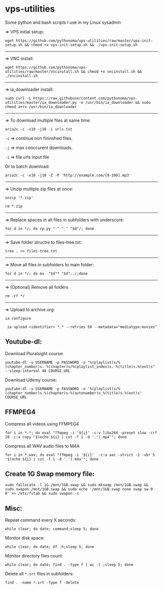 # vps-utilities

Some python and bash scripts I use in my Linux sysadmin

=> VPS initial setup:

```
wget https://github.com/pythonoma/vps-utilities/raw/master/vps-init-setup.sh && chmod +x vps-init-setup.sh && ./vps-init-setup.sh

```

-------------------------------------------------------------
=> VNC install:

```
wget https://github.com/pythonoma/vps-utilities/raw/master/vncinstall.sh && chmod +x vncinstall.sh && ./vncinstall.sh

```


-------------------------------------------------------------
=> ia_downloader install:

```
sudo curl -L https://raw.githubusercontent.com/pythonoma/vps-utilities/master/ia_downloader.py -o /usr/bin/ia_downloader && sudo chmod a+rx /usr/bin/ia_downloader
```

-------------------------------------------------------------
=> To download multiple files at same time:

```aria2c -c -x10 -j10 -i urls.txt```

```-c``` => continue non fininshed files.

```-j``` => max conccurent downloads.

```-i``` => file urls input file

Or to batch download:

```
aria2c -c -x10 -j10 -Z -P 'http://example.com/[0-100].mp3'
```

-------------------------------------------------------------
=> Unzip multiple zip files at once:

```unzip '*.zip'```

```rm *.zip```

-------------------------------------------------------------
=> Replace spaces in all files in subfolders with underscore:

```for d in */; do rp.py " " "_" "$d"/; done```

-------------------------------------------------------------
=> Save folder structre to files-tree.txt:

```tree . >> files-tree.txt```

-------------------------------------------------------------
=> Move all files in subfolders to main folder:

```for d in */; do mv  "$d"* "$d"../;done```

-------------------------------------------------------------
=> (Optional) Remove all folders

```rm -rf */```

-------------------------------------------------------------
=> Upload to archive.org:

```ia configure```
```
 ia upload <identifier> *.* --retries 50 --metadata="mediatype:movies"
```


Youtube-dl:
--------------------------------------------------------------

Download Pluralsight course:
```
youtube-dl -u USERNAME -p PASSWORD -o "%(playlist)s/%(chapter_number)s. %(chapter)s/%(playlist_index)s. %(title)s.%(ext)s" --sleep-interval 40 COURSE_URL
```

Download Udemy course:
```
youtube-dl -u USERNAME -p PASSWORD -o '%(playlist)s/%(chapter_number)s.%(chapter)s-%(autonumber)s_%(title)s.%(ext)s' COURSE_URL
```


FFMPEG4
--------------------------------------------------------------

Compress all videos using FFMPEG4
```
for i in *.*; do eval "ffmpeg -i '${i}' -c:v libx264 -preset slow -crf 28 -c:a copy '$(echo ${i} | cut -f 1 -d '.').mp4'"; done
```

Compress all WAV audio files to M4A 
```
for i in *.wav; do eval "ffmpeg -i '${i}'  -c:a aac -strict -2 -vbr 5 '$(echo ${i} | cut -f 1 -d '.').m4a'"; done
 ```
 


Create 1G Swap memory file:
---------------------------------------------------------------

```
sudo fallocate -l 1G /mnt/1GB.swap && sudo mkswap /mnt/1GB.swap && sudo swapon /mnt/1GB.swap && sudo echo '/mnt/1GB.swap none swap sw 0 0' >> /etc/fstab && sudo swapon -s

```
 


Misc:
---------------------------------------------------------------

Repeat command every X seconds:
```
while clear; do date; command;sleep 5; done
```

Monitor disk space:
```
while clear; do date; df -h;sleep 5; done
```

Monitor directory files count:
```
while clear; do date; find . -type f | wc -l ;sleep 5; done
```

Delete all ``*.srt`` files in subfolders:
```
find . -name *.srt -type f -delete
```
